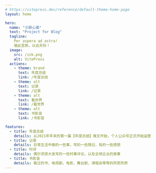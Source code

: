 ```yaml
---
# https://vitepress.dev/reference/default-theme-home-page
layout: home

hero:
  name: "少辞心斋"
  text: "Project for Blog"
  tagline: 
    Per aspera ad astra!
    循此苦旅，以达天际！
  image:
    src: /ink.png
    alt: VitePress
  actions:
    - theme: brand
      text: 年度总结
      link: /年度总结
    - theme: alt
      text: 记录
      link: /记录
    - theme: alt
      text: 看世界
      link: /看世界
    - theme: alt
      text: 书影音
      link: /书影音

features:
  - title: 年度总结
    details: 从2021年年末的第一篇【年度总结】推文开始，个人公众号正式开始运营
  - title: 记录
    details: 日常生活中做的一些事，写的一些随记，有的一些感想
  - title: 时评
    details: 偶尔灵感大发写的一些时事评论，以及全球企业的故事
  - title: 书影音
    details: 看过的书、电视剧、电影、舞台剧、演唱会等等的所思所想
---
```

